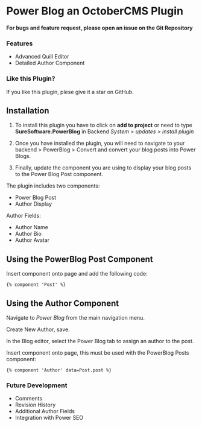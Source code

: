 Power Blog an OctoberCMS Plugin
=============

__For bugs and feature request, please open an issue on the Git Repository__


### Features
* Advanced Quill Editor
* Detailed Author Component

### Like this Plugin?
If you like this plugin, plese give it a star on GitHub.

## Installation
1. To install this plugin you have to click on __add to project__ or need to type __SureSoftware.PowerBlog__ in Backend 
*System > updates > install plugin*

2. Once you have installed the plugin, you will need to navigate to your backend > PowerBlog > Convert and convert your 
blog posts into Power Blogs. 

3. Finally, update the component you are using to display your blog posts to the Power Blog Post component.

The plugin includes two components:
* Power Blog Post
* Author Display

Author Fields:
* Author Name
* Author Bio
* Author Avatar

## Using the PowerBlog Post Component

Insert component onto page and add the following code:

``````````````````
{% component 'Post' %}
``````````````````

## Using the Author Component
Navigate to *Power Blog* from the main navigation menu.

Create New Author, save.

In the Blog editor, select the Power Blog tab to assign an author to the post.

Insert component onto page, this must be used with the PowerBlog Posts component:

``````````````````
{% component 'Author' data=Post.post %}
``````````````````



### Future Development
* Comments
* Revision History
* Additional Author Fields
* Integration with Power SEO